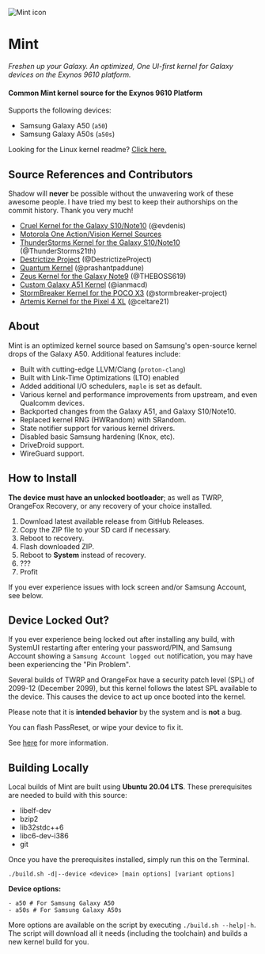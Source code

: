 ![Mint icon](https://i.ibb.co/q14y9Sg/core-readme-icon.png)

# Mint

_Freshen up your Galaxy. An optimized, One UI-first kernel for Galaxy devices on the Exynos 9610 platform._

#### Common Mint kernel source for the Exynos 9610 Platform

Supports the following devices:

- Samsung Galaxy A50 (`a50`)
- Samsung Galaxy A50s (`a50s`)

Looking for the Linux kernel readme? [Click here.](https://github.com/TenSeventy7/android_kernel_samsung_exynos9610_mint/blob/android-11.0/README_Kernel)

## Source References and Contributors

Shadow will **never** be possible without the unwavering work of these awesome people. I have tried my best to keep their authorships on the commit history. Thank you very much!

 - [Cruel Kernel for the Galaxy S10/Note10](https://github.com/CruelKernel/samsung-exynos9820/) (@evdenis)
 - [Motorola One Action/Vision Kernel Sources](https://github.com/MotorolaMobilityLLC/kernel-slsi)
 - [ThunderStorms Kernel for the Galaxy S10/Note10](https://github.com/ThunderStorms21th/Galaxy-S10) (@ThunderStorms21th)
 - [Destrictize Project](https://github.com/DestrictizeProject/Destrictize_9611) (@DestrictizeProject)
 - [Quantum Kernel](https://github.com/prashantpaddune/android_kernel_samsung_a50dd) (@prashantpaddune)
 - [Zeus Kernel for the Galaxy Note9](https://github.com/THEBOSS619/Note9-Zeus-Q10.0) (@THEBOSS619)
 - [Custom Galaxy A51 Kernel](https://github.com/ianmacd/a51xx) (@ianmacd)
 - [StormBreaker Kernel for the POCO X3](https://github.com/stormbreaker-project/kernel_xiaomi_surya) (@stormbreaker-project)
 - [Artemis Kernel for the Pixel 4 XL](https://github.com/celtare21/kernel_google_coral) (@celtare21)

## About

Mint is an optimized kernel source based on Samsung's open-source kernel drops of the Galaxy A50. Additional features include:

 - Built with cutting-edge LLVM/Clang (`proton-clang`)
 - Built with Link-Time Optimizations (LTO) enabled
 - Added additional I/O schedulers, `maple` is set as default.
 - Various kernel and performance improvements from upstream, and even Qualcomm devices.
 - Backported changes from the Galaxy A51, and Galaxy S10/Note10.
 - Replaced kernel RNG (HWRandom) with SRandom.
 - State notifier support for various kernel drivers.
 - Disabled basic Samsung hardening (Knox, etc).
 - DriveDroid support.
 - WireGuard support.

## How to Install

**The device must have an unlocked bootloader**; as well as TWRP, OrangeFox Recovery, or any recovery of your choice installed.

 1. Download latest available release from GitHub Releases.
 2. Copy the ZIP file to your SD card if necessary.
 3. Reboot to recovery.
 4. Flash downloaded ZIP.
 5. Reboot to **System**  instead of recovery.
 6. ???
 7. Profit

If you ever experience issues with lock screen and/or Samsung Account, see below.

## Device Locked Out?

If you ever experience being locked out after installing any build, with SystemUI restarting after entering your password/PIN, and Samsung Account showing a `Samsung Account logged out` notification, you may have been experiencing the "Pin Problem".

Several builds of TWRP and OrangeFox have a security patch level (SPL) of 2099-12 (December 2099), but this kernel follows the latest SPL available to the device. This causes the device to act up once booted into the kernel.

Please note that it is **intended behavior** by the system and is **not** a bug.

You can flash PassReset, or wipe your device to fix it.

See [here](https://github.com/CruelKernel/samsung-exynos9820/#pin-problem-cant-login) for more information.

 
## Building Locally

Local builds of Mint are built using **Ubuntu 20.04 LTS**.  These prerequisites are needed to build with this source:

 - libelf-dev
 - bzip2
 - lib32stdc++6
 - libc6-dev-i386
 - git

Once you have the prerequisites installed, simply run this on the Terminal.

`./build.sh -d|--device <device> [main options] [variant options]`

**Device options:**

```
- a50 # For Samsung Galaxy A50
- a50s # For Samsung Galaxy A50s
```

More options are available on the script by executing `./build.sh --help|-h`. The script will download all it needs (including the toolchain) and builds a new kernel build for you.
